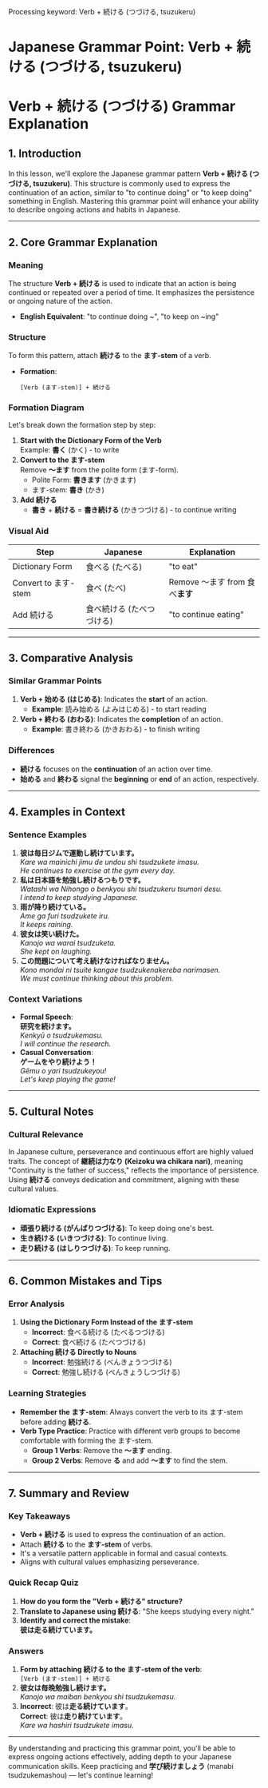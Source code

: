 Processing keyword: Verb + 続ける (つづける, tsuzukeru)
# Japanese Grammar Point: Verb + 続ける (つづける, tsuzukeru)
# Verb + 続ける (つづける) Grammar Explanation
## 1. Introduction
In this lesson, we'll explore the Japanese grammar pattern **Verb + 続ける (つづける, tsuzukeru)**. This structure is commonly used to express the continuation of an action, similar to "to continue doing" or "to keep doing" something in English. Mastering this grammar point will enhance your ability to describe ongoing actions and habits in Japanese.

---
## 2. Core Grammar Explanation
### Meaning
The structure **Verb + 続ける** is used to indicate that an action is being continued or repeated over a period of time. It emphasizes the persistence or ongoing nature of the action.
- **English Equivalent**: "to continue doing ~", "to keep on ~ing"
### Structure
To form this pattern, attach **続ける** to the **ます-stem** of a verb.
- **Formation**:
  ```
  [Verb (ます-stem)] + 続ける
  ```
### Formation Diagram
Let's break down the formation step by step:
1. **Start with the Dictionary Form of the Verb**  
   Example: **書く** (かく) - to write
2. **Convert to the ます-stem**  
   Remove **〜ます** from the polite form (ます-form).  
   - Polite Form: **書きます** (かきます)  
   - ます-stem: **書き** (かき)
3. **Add 続ける**  
   - **書き** + **続ける** = **書き続ける** (かきつづける) - to continue writing
### Visual Aid
| Step                      | Japanese          | Explanation                      |
|---------------------------|-------------------|----------------------------------|
| Dictionary Form           | 食べる (たべる)   | "to eat"                         |
| Convert to ます-stem       | 食べ (たべ)       | Remove 〜ます from 食べ**ます**     |
| Add 続ける                 | 食べ続ける (たべつづける) | "to continue eating"             |
---
## 3. Comparative Analysis
### Similar Grammar Points
1. **Verb + 始める (はじめる)**: Indicates the **start** of an action.
   - **Example**: 読み始める (よみはじめる) - to start reading
2. **Verb + 終わる (おわる)**: Indicates the **completion** of an action.
   - **Example**: 書き終わる (かきおわる) - to finish writing
### Differences
- **続ける** focuses on the **continuation** of an action over time.
- **始める** and **終わる** signal the **beginning** or **end** of an action, respectively.
---
## 4. Examples in Context
### Sentence Examples
1. **彼は毎日ジムで運動し続けています。**  
   *Kare wa mainichi jimu de undou shi tsudzukete imasu.*  
   *He continues to exercise at the gym every day.*
2. **私は日本語を勉強し続けるつもりです。**  
   *Watashi wa Nihongo o benkyou shi tsudzukeru tsumori desu.*  
   *I intend to keep studying Japanese.*
3. **雨が降り続けている。**  
   *Ame ga furi tsudzukete iru.*  
   *It keeps raining.*
4. **彼女は笑い続けた。**  
   *Kanojo wa warai tsudzuketa.*  
   *She kept on laughing.*
5. **この問題について考え続けなければなりません。**  
   *Kono mondai ni tsuite kangae tsudzukenakereba narimasen.*  
   *We must continue thinking about this problem.*
### Context Variations
- **Formal Speech**:  
  **研究を続けます。**  
  *Kenkyū o tsudzukemasu.*  
  *I will continue the research.*
- **Casual Conversation**:  
  **ゲームをやり続けよう！**  
  *Gēmu o yari tsudzukeyou!*  
  *Let's keep playing the game!*
---
## 5. Cultural Notes
### Cultural Relevance
In Japanese culture, perseverance and continuous effort are highly valued traits. The concept of **継続は力なり (Keizoku wa chikara nari)**, meaning "Continuity is the father of success," reflects the importance of persistence. Using **続ける** conveys dedication and commitment, aligning with these cultural values.
### Idiomatic Expressions
- **頑張り続ける (がんばりつづける)**: To keep doing one's best.
- **生き続ける (いきつづける)**: To continue living.
- **走り続ける (はしりつづける)**: To keep running.
---
## 6. Common Mistakes and Tips
### Error Analysis
1. **Using the Dictionary Form Instead of the ます-stem**
   - **Incorrect**: 食べる続ける (たべるつづける)
   - **Correct**: 食べ続ける (たべつづける)
2. **Attaching 続ける Directly to Nouns**
   - **Incorrect**: 勉強続ける (べんきょうつづける)
   - **Correct**: 勉強し続ける (べんきょうしつづける)
### Learning Strategies
- **Remember the ます-stem**: Always convert the verb to its ます-stem before adding **続ける**.
- **Verb Type Practice**: Practice with different verb groups to become comfortable with forming the ます-stem.
  - **Group 1 Verbs**: Remove the **〜ます** ending.
  - **Group 2 Verbs**: Remove **る** and add **〜ます** to find the stem.
---
## 7. Summary and Review
### Key Takeaways
- **Verb + 続ける** is used to express the continuation of an action.
- Attach **続ける** to the **ます-stem** of verbs.
- It's a versatile pattern applicable in formal and casual contexts.
- Aligns with cultural values emphasizing perseverance.
### Quick Recap Quiz
1. **How do you form the "Verb + 続ける" structure?**
2. **Translate to Japanese using 続ける**: "She keeps studying every night."
3. **Identify and correct the mistake**:  
   **彼は走る続けています。**
### Answers
1. **Form by attaching 続ける to the ます-stem of the verb**:  
   `[Verb (ます-stem)] + 続ける`
2. **彼女は毎晩勉強し続けます。**  
   *Kanojo wa maiban benkyou shi tsudzukemasu.*
3. **Incorrect**: 彼は**走る続けています**。  
   **Correct**: 彼は**走り続けています**。  
   *Kare wa hashiri tsudzukete imasu.*
---
By understanding and practicing this grammar point, you'll be able to express ongoing actions effectively, adding depth to your Japanese communication skills. Keep practicing and **学び続けましょう** (manabi tsudzukemashou) — let's continue learning!
